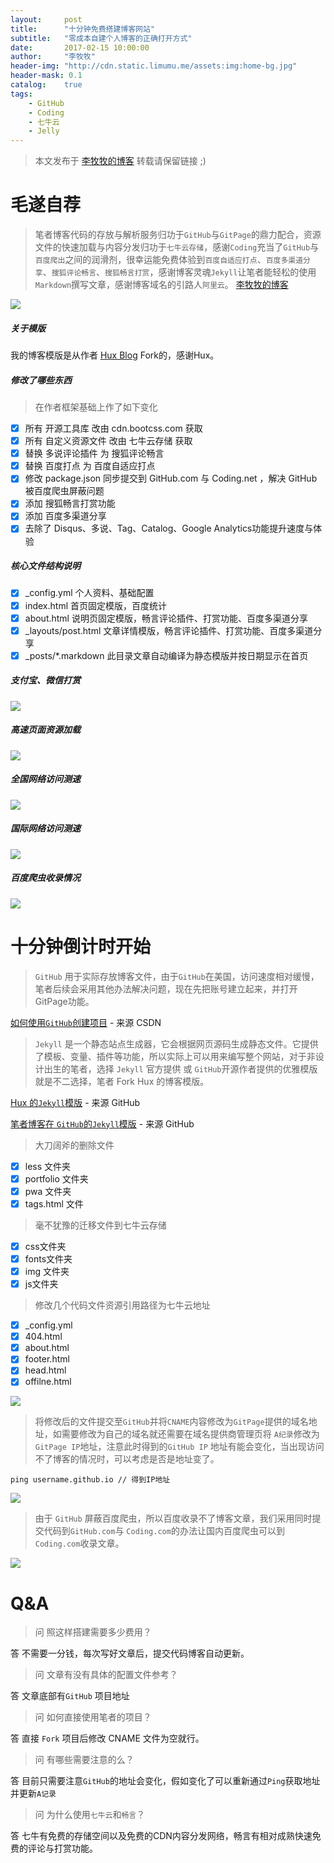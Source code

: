 ```yaml
---
layout:     post
title:      "十分钟免费搭建博客网站"
subtitle:   "零成本自建个人博客的正确打开方式"
date:       2017-02-15 10:00:00
author:     "李牧牧"
header-img: "http://cdn.static.limumu.me/assets:img:home-bg.jpg"
header-mask: 0.1
catalog:    true
tags:
    - GitHub
    - Coding
    - 七牛云
    - Jelly
---
```


> 本文发布于 [李牧牧的博客](http://limumu.me) 转载请保留链接 ;)



# 毛遂自荐

> 笔者博客代码的存放与解析服务归功于`GitHub`与`GitPage`的鼎力配合，资源文件的快速加载与内容分发归功于`七牛云存储`，感谢`Coding`充当了`GitHub`与`百度爬出`之间的润滑剂，很幸运能免费体验到`百度自适应打点`、`百度多渠道分享`、`搜狐评论畅言`、`搜狐畅言打赏`，感谢博客灵魂`Jekyll`让笔者能轻松的使用`Markdown`撰写文章，感谢博客域名的引路人`阿里云`。 [李牧牧的博客](http://limumu.me) 

![](http://cdn.static.limumu.me/assets:post:img:2017061301.png)

##### 关于模版

我的博客模版是从作者 [Hux Blog](https://github.com/Huxpro/huxpro.github.io) Fork的，感谢Hux。

##### 修改了哪些东西

> 在作者框架基础上作了如下变化

- [x] 所有 开源工具库 改由 cdn.bootcss.com 获取
- [x] 所有 自定义资源文件 改由 七牛云存储 获取
- [x] 替换 多说评论插件 为 搜狐评论畅言
- [x] 替换 百度打点 为 百度自适应打点
- [x] 修改 package.json 同步提交到 GitHub.com 与 Coding.net ，解决 GitHub 被百度爬虫屏蔽问题
- [x] 添加 搜狐畅言打赏功能
- [x] 添加 百度多渠道分享
- [x] 去除了 Disqus、多说、Tag、Catalog、Google Analytics功能提升速度与体验

#####  核心文件结构说明

- [x] _config.yml 个人资料、基础配置
- [x] index.html 首页固定模版，百度统计
- [x] about.html 说明页固定模版，畅言评论插件、打赏功能、百度多渠道分享
- [x] _layouts/post.html 文章详情模版，畅言评论插件、打赏功能、百度多渠道分享
- [x] _posts/*.markdown 此目录文章自动编译为静态模版并按日期显示在首页

#####  支付宝、微信打赏

![](http://cdn.static.limumu.me/assets:post:img:2017061302.png)


#####  高速页面资源加载

![](http://cdn.static.limumu.me/assets:post:img:2017061303.png)


#####  全国网络访问测速

![](http://cdn.static.limumu.me/assets:post:img:2017061304.png)

#####  国际网络访问测速

![](http://cdn.static.limumu.me/assets:post:img:2017061305.png)


#####  百度爬虫收录情况

![](http://cdn.static.limumu.me/assets:post:img:2017061306.png)


# 十分钟倒计时开始

> `GitHub` 用于实际存放博客文件，由于`GitHub`在美国，访问速度相对缓慢，笔者后续会采用其他办法解决问题，现在先把账号建立起来，并打开GitPage功能。

[如何使用`GitHub`创建项目](http://blog.csdn.net/tao_627/article/details/51407391 "如何使用`GitHub`创建项目")  - 来源 CSDN

> `Jekyll` 是一个静态站点生成器，它会根据网页源码生成静态文件。它提供了模板、变量、插件等功能，所以实际上可以用来编写整个网站，对于非设计出生的笔者，选择 `Jekyll` 官方提供 或 `GitHub`开源作者提供的优雅模版就是不二选择，笔者 Fork Hux 的博客模版。

[Hux 的`Jekyll`模版](https://github.com/Huxpro/huxpro.github.io "Hux 的`Jekyll`模版")  - 来源 GitHub

[笔者博客在 `GitHub`的`Jekyll`模版](https://github.com/m18507308080/limumu.github.io "笔者博客在 `GitHub`的`Jekyll`模版")  - 来源 GitHub

> 大刀阔斧的删除文件

- [x] less 文件夹
- [x] portfolio 文件夹 
- [x] pwa 文件夹
- [x] tags.html 文件

> 毫不犹豫的迁移文件到七牛云存储

- [x] css文件夹
- [x] fonts文件夹
- [x] img 文件夹
- [x] js文件夹

> 修改几个代码文件资源引用路径为七牛云地址

- [x] _config.yml
- [x] 404.html
- [x] about.html
- [x] footer.html
- [x] head.html
- [x] offilne.html

![](http://cdn.static.limumu.me/assets:post:img:2017061307.png)

> 将修改后的文件提交至`GitHub`并将`CNAME`内容修改为`GitPage`提供的域名地址，如需要修改为自己的域名就还需要在域名提供商管理页将 `A纪录`修改为 `GitPage IP`地址，注意此时得到的`GitHub IP` 地址有能会变化，当出现访问不了博客的情况时，可以考虑是否是地址变了。

```
ping username.github.io // 得到IP地址
```

![](http://cdn.static.limumu.me/assets:post:img:2017061309.png)

> 由于 `GitHub`  屏蔽百度爬虫，所以百度收录不了博客文章，我们采用同时提交代码到`GitHub.com`与  `Coding.com`的办法让国内百度爬虫可以到`Coding.com`收录文章。

![](http://cdn.static.limumu.me/assets:post:img:2017061308.png)


# Q&A

> 问 照这样搭建需要多少费用？

答 不需要一分钱，每次写好文章后，提交代码博客自动更新。

> 问 文章有没有具体的配置文件参考？

答 文章底部有`GitHub` 项目地址

> 问 如何直接使用笔者的项目？

答 直接 `Fork` 项目后修改 CNAME 文件为空就行。

> 问 有哪些需要注意的么？

答 目前只需要注意`GitHub`的地址会变化，假如变化了可以重新通过`Ping`获取地址并更新`A记录`

> 问 为什么使用`七牛云`和`畅言`？

答 七牛有免费的存储空间以及免费的CDN内容分发网络，畅言有相对成熟快速免费的评论与打赏功能。